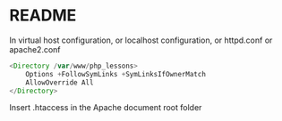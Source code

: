 # README

In virtual host configuration, or localhost configuration, or httpd.conf or apache2.conf

```php
<Directory /var/www/php_lessons>
    Options +FollowSymLinks +SymLinksIfOwnerMatch
    AllowOverride All
</Directory>
```

Insert .htaccess in the Apache document root folder